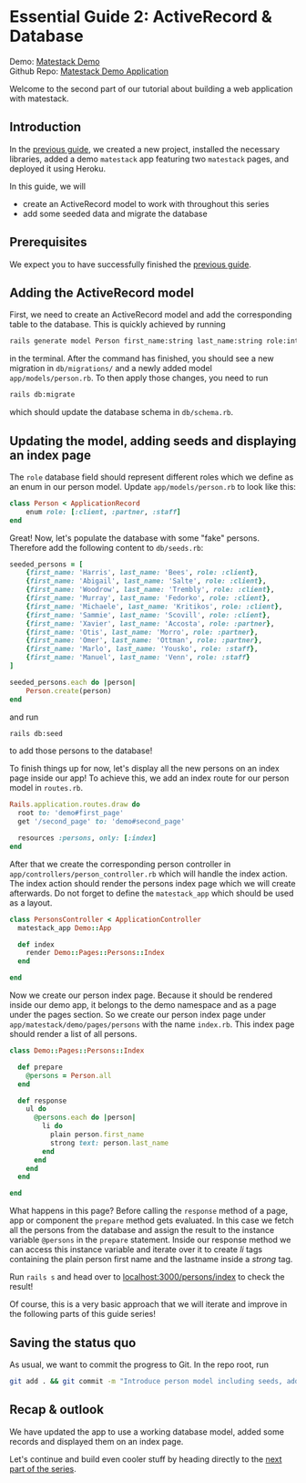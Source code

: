 # Essential Guide 2: ActiveRecord & Database

Demo: [Matestack Demo](https://demo.matestack.io)<br>
Github Repo: [Matestack Demo Application](https://github.com/matestack/matestack-demo-application)

Welcome to the second part of our tutorial about building a web application with matestack.

## Introduction

In the [previous guide](/docs/guides/100-tutorial/01_setup.md), we created a new project, installed the necessary libraries, added a demo `matestack` app featuring two `matestack` pages, and deployed it using Heroku.

In this guide, we will
- create an ActiveRecord model to work with throughout this series
- add some seeded data and migrate the database

## Prerequisites

We expect you to have successfully finished the [previous guide](/docs/guides/100-tutorial/01_setup.md).

## Adding the ActiveRecord model

First, we need to create an ActiveRecord model and add the corresponding table to the database. This is quickly achieved by running

```sh
rails generate model Person first_name:string last_name:string role:integer
```

in the terminal. After the command has finished, you should see a new migration in `db/migrations/` and a newly added model `app/models/person.rb`. To then apply those changes, you need to run

```sh
rails db:migrate
```

which should update the database schema in `db/schema.rb`.

## Updating the model, adding seeds and displaying an index page

The `role` database field should represent different roles which we define as an enum in our person model. Update `app/models/person.rb` to look like this:

```ruby
class Person < ApplicationRecord
	enum role: [:client, :partner, :staff]
end
```

Great! Now, let's populate the database with some "fake" persons. Therefore add the following content to `db/seeds.rb`:

```ruby
seeded_persons = [
	{first_name: 'Harris', last_name: 'Bees', role: :client},
	{first_name: 'Abigail', last_name: 'Salte', role: :client},
	{first_name: 'Woodrow', last_name: 'Trembly', role: :client},
	{first_name: 'Murray', last_name: 'Fedorko', role: :client},
	{first_name: 'Michaele', last_name: 'Kritikos', role: :client},
	{first_name: 'Sammie', last_name: 'Scovill', role: :client},
	{first_name: 'Xavier', last_name: 'Accosta', role: :partner},
	{first_name: 'Otis', last_name: 'Morro', role: :partner},
	{first_name: 'Omer', last_name: 'Ottman', role: :partner},
	{first_name: 'Marlo', last_name: 'Yousko', role: :staff},
	{first_name: 'Manuel', last_name: 'Venn', role: :staff}
]

seeded_persons.each do |person|
	Person.create(person)
end
```

and run

```sh
rails db:seed
```

to add those persons to the database!

To finish things up for now, let's display all the new persons on an index page inside our app! To achieve this, we add an index route for our person model in `routes.rb`.

```ruby
Rails.application.routes.draw do
  root to: 'demo#first_page'
  get '/second_page' to: 'demo#second_page'

  resources :persons, only: [:index]
end
```

After that we create the corresponding person controller in `app/controllers/person_controller.rb` which will handle the index action. The index action should render the persons index page which we will create afterwards. Do not forget to define the `matestack_app` which should be used as a layout.

```ruby
class PersonsController < ApplicationController
  matestack_app Demo::App

  def index
    render Demo::Pages::Persons::Index
  end

end
```

Now we create our person index page. Because it should be rendered inside our demo app, it belongs to the demo namespace and as a page under the pages section. So we create our person index page under `app/matestack/demo/pages/persons` with the name `index.rb`. This index page should render a list of all persons.

```ruby
class Demo::Pages::Persons::Index

  def prepare
    @persons = Person.all
  end

  def response
    ul do
      @persons.each do |person|
        li do
          plain person.first_name
          strong text: person.last_name
        end
      end
    end
  end

end
```

What happens in this page? Before calling the `response` method of a page, app or component the `prepare` method gets evaluated. In this case we fetch all the persons from the database and assign the result to the instance variable `@persons` in the `prepare` statement. Inside our response method we can access this instance variable and iterate over it to create _li_ tags containing the plain person first name and the lastname inside a _strong_ tag.

Run `rails s` and head over to [localhost:3000/persons/index](http://localhost:3000/persons/index) to check the result!

Of course, this is a very basic approach that we will iterate and improve in the following parts of this guide series!

## Saving the status quo

As usual, we want to commit the progress to Git. In the repo root, run

```sh
git add . && git commit -m "Introduce person model including seeds, add it to matestack/demo/app.rb"
```

## Recap & outlook

We have updated the app to use a working database model, added some records and displayed them on an index page.

Let's continue and build even cooler stuff by heading directly to the [next part of the series](/docs/guides/100-tutorial/03_index_show.md).
